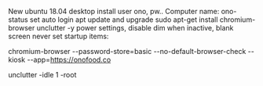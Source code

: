 New ubuntu 18.04 desktop install user ono, pw..
Computer name: ono-status
set auto login
apt update and upgrade
sudo apt-get install chromium-browser unclutter -y
power settings, disable dim when inactive, blank screen never
set startup items:

chromium-browser --password-store=basic --no-default-browser-check --kiosk --app=https://onofood.co

unclutter -idle 1 -root
